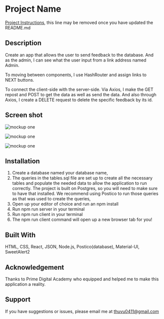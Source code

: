 # Project Name

[Project Instructions](./INSTRUCTIONS.md), this line may be removed once you have updated the README.md

## Description

  Create an app that allows the user to send feedback to the database. And as the admin, I can see what the user input from a link address named Admin. 

  To moving between components, I use HashRouter and assign links to NEXT buttons.

  To connect the client-side with the server-side. Via Axios, I make the GET repost and POST to get the data as well as send the data. And also through Axios, I create a DELETE request to delete the specific feedback by its id. 

## Screen shot

![mockup one](projectInterface/pic_1.png)

![mockup one](projectInterface/pic_2.png)

![mockup one](projectInterface/pic_3.png)

## Installation
1. Create a database named your database name,
2. The queries in the tables.sql file are set up to create all the necessary tables and populate the needed data to allow the application to run correctly. The project is built on Postgres, so you will need to make sure to have that installed. We recommend using Postico to run those queries as that was used to create the queries,
3. Open up your editor of choice and run an npm install
4. Run npm run server in your terminal
5. Run npm run client in your terminal
6. The npm run client command will open up a new browser tab for you!

## Built With

HTML, CSS, React, JSON, Node.js, Postico(database), Material-UI, SweetAlert2

## Acknowledgement

Thanks to Prime Digital Academy who equipped and helped me to make this application a reality.

## Support

If you have suggestions or issues, please email me at thuvu0411@gmail.com
  

